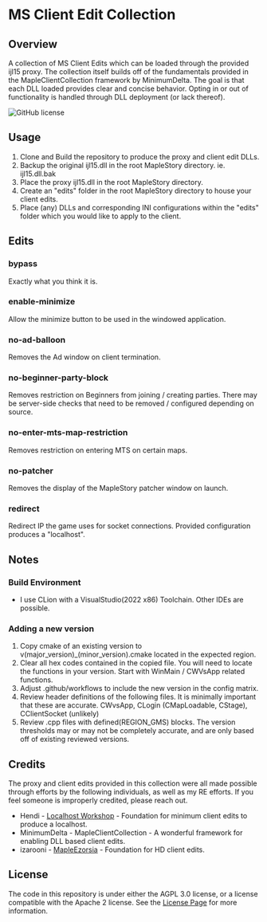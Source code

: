 # MS Client Edit Collection

## Overview
A collection of MS Client Edits which can be loaded through the provided ijl15 proxy. The collection itself builds off of the fundamentals provided in the MapleClientCollection framework by MinimumDelta. The goal is that each DLL loaded provides clear and concise behavior. Opting in or out of functionality is handled through DLL deployment (or lack thereof).

![GitHub license](https://img.shields.io/badge/License-AGPL%203.0-blue)

## Usage

1. Clone and Build the repository to produce the proxy and client edit DLLs.
2. Backup the original ijl15.dll in the root MapleStory directory. ie. ijl15.dll.bak
3. Place the proxy ijl15.dll in the root MapleStory directory.
4. Create an "edits" folder in the root MapleStory directory to house your client edits.
5. Place (any) DLLs and corresponding INI configurations within the "edits" folder which you would like to apply to the client.

## Edits
### bypass
Exactly what you think it is.

### enable-minimize
Allow the minimize button to be used in the windowed application.

### no-ad-balloon
Removes the Ad window on client termination.

### no-beginner-party-block
Removes restriction on Beginners from joining / creating parties. There may be server-side checks that need to be removed / configured depending on source.

### no-enter-mts-map-restriction
Removes restriction on entering MTS on certain maps.

### no-patcher
Removes the display of the MapleStory patcher window on launch.

### redirect
Redirect IP the game uses for socket connections. Provided configuration produces a "localhost".

## Notes

### Build Environment

- I use CLion with a VisualStudio(2022 x86) Toolchain. Other IDEs are possible.

### Adding a new version

1. Copy cmake of an existing version to v(major_version)_(minor_version).cmake located in the expected region. 
2. Clear all hex codes contained in the copied file. You will need to locate the functions in your version. Start with WinMain / CWVsApp related functions.
3. Adjust .github/workflows to include the new version in the config matrix.
4. Review header definitions of the following files. It is minimally important that these are accurate. CWvsApp, CLogin (CMapLoadable, CStage), CClientSocket (unlikely)
5. Review .cpp files with defined(REGION_GMS) blocks. The version thresholds may or may not be completely accurate, and are only based off of existing reviewed versions.

## Credits
The proxy and client edits provided in this collection were all made possible through efforts by the following individuals, as well as my RE efforts. If you feel someone is improperly credited, please reach out.
- Hendi - [Localhost Workshop](https://forum.ragezone.com/threads/localhost-workshop.1202021/) - Foundation for minimum client edits to produce a localhost. 
- MinimumDelta - MapleClientCollection - A wonderful framework for enabling DLL based client edits.
- izarooni - [MapleEzorsia](https://github.com/izarooni/MapleEzorsia) - Foundation for HD client edits.

## License
The code in this repository is under either the AGPL 3.0 license, or a license compatible with the Apache 2 license. See the [License Page](https://www.gnu.org/licenses/agpl-3.0-standalone.html) for more information.
